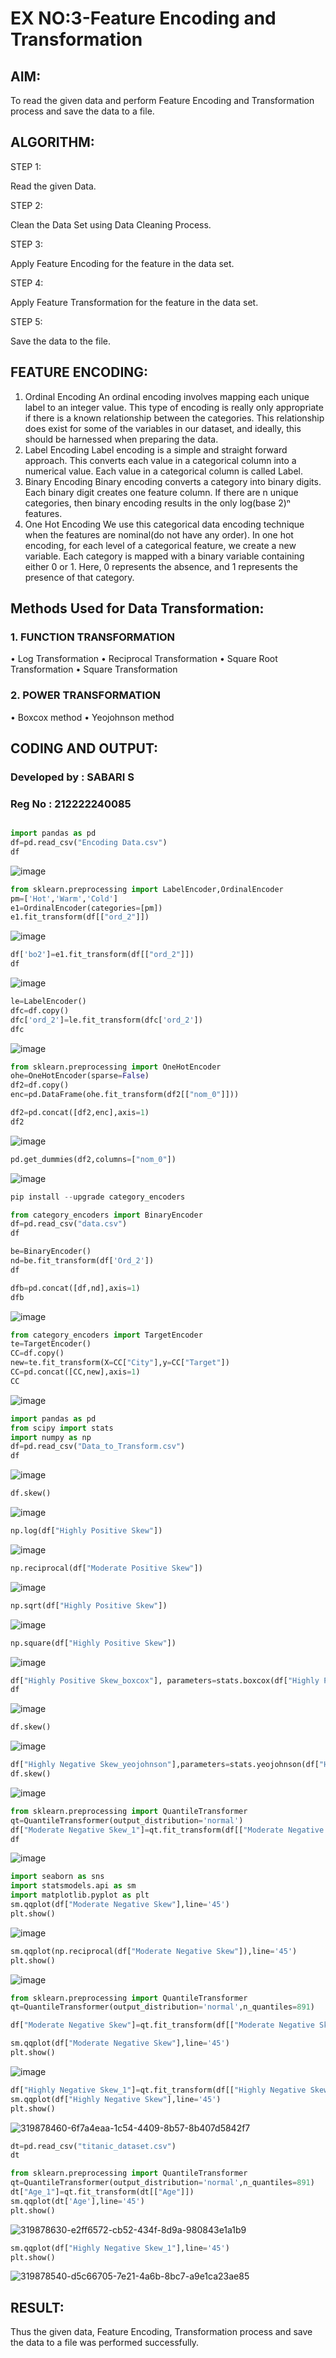 # EX NO:3-Feature Encoding and Transformation

## AIM:
To read the given data and perform Feature Encoding and Transformation process and save the data to a file.

## ALGORITHM:
STEP 1:

Read the given Data.

STEP 2:

Clean the Data Set using Data Cleaning Process.

STEP 3:

Apply Feature Encoding for the feature in the data set.

STEP 4:

Apply Feature Transformation for the feature in the data set.

STEP 5:

Save the data to the file.

## FEATURE ENCODING:
1. Ordinal Encoding
An ordinal encoding involves mapping each unique label to an integer value. This type of encoding is really only appropriate if there is a known relationship between the categories. This relationship does exist for some of the variables in our dataset, and ideally, this should be harnessed when preparing the data.
2. Label Encoding
Label encoding is a simple and straight forward approach. This converts each value in a categorical column into a numerical value. Each value in a categorical column is called Label.
3. Binary Encoding
Binary encoding converts a category into binary digits. Each binary digit creates one feature column. If there are n unique categories, then binary encoding results in the only log(base 2)ⁿ features.
4. One Hot Encoding
We use this categorical data encoding technique when the features are nominal(do not have any order). In one hot encoding, for each level of a categorical feature, we create a new variable. Each category is mapped with a binary variable containing either 0 or 1. Here, 0 represents the absence, and 1 represents the presence of that category.

## Methods Used for Data Transformation:
  ### 1. FUNCTION TRANSFORMATION
• Log Transformation
• Reciprocal Transformation
• Square Root Transformation
• Square Transformation
  ### 2. POWER TRANSFORMATION
• Boxcox method
• Yeojohnson method

## CODING AND OUTPUT:
### Developed by : SABARI S
### Reg No : 212222240085

```python

import pandas as pd
df=pd.read_csv("Encoding Data.csv")
df
```
![image](https://github.com/SABARI005/EXNO-3-DS/assets/118660461/d0858872-6241-48fb-aa5e-f1423ddca7d2)



```py
from sklearn.preprocessing import LabelEncoder,OrdinalEncoder
pm=['Hot','Warm','Cold']
e1=OrdinalEncoder(categories=[pm])
e1.fit_transform(df[["ord_2"]])
```
![image](https://github.com/SABARI005/EXNO-3-DS/assets/118660461/68e025ec-ce14-4c88-b9c7-5cabdad65753)



```py
df['bo2']=e1.fit_transform(df[["ord_2"]])
df
```
![image](https://github.com/SABARI005/EXNO-3-DS/assets/118660461/c23b9f24-a16f-4a1d-9547-0bbec65480e4)



```py
le=LabelEncoder()
dfc=df.copy()
dfc['ord_2']=le.fit_transform(dfc['ord_2'])
dfc
```
![image](https://github.com/SABARI005/EXNO-3-DS/assets/118660461/9823a604-315b-4196-96f3-c95f58f2955c)


```py
from sklearn.preprocessing import OneHotEncoder
ohe=OneHotEncoder(sparse=False)
df2=df.copy()
enc=pd.DataFrame(ohe.fit_transform(df2[["nom_0"]]))
```


```py
df2=pd.concat([df2,enc],axis=1)
df2
```
![image](https://github.com/SABARI005/EXNO-3-DS/assets/118660461/d921388b-498a-4ad7-a547-8d8453bd075a)




```py
pd.get_dummies(df2,columns=["nom_0"])
```
![image](https://github.com/SABARI005/EXNO-3-DS/assets/118660461/9756d37e-f998-470d-aaa2-703cb7a34c00)



```py
pip install --upgrade category_encoders
```

```py
from category_encoders import BinaryEncoder
df=pd.read_csv("data.csv")
df
```


```py
be=BinaryEncoder()
nd=be.fit_transform(df['Ord_2'])
df
```


```py
dfb=pd.concat([df,nd],axis=1)
dfb
```
![image](https://github.com/SABARI005/EXNO-3-DS/assets/118660461/604795a6-0b00-45cb-a633-fa75b7f96c1d)




```py
from category_encoders import TargetEncoder
te=TargetEncoder()
CC=df.copy()
new=te.fit_transform(X=CC["City"],y=CC["Target"])
CC=pd.concat([CC,new],axis=1)
CC
```
![image](https://github.com/SABARI005/EXNO-3-DS/assets/118660461/b0f28144-eca5-486c-9cee-0ade91cb7348)



```py
import pandas as pd
from scipy import stats
import numpy as np
df=pd.read_csv("Data_to_Transform.csv")
df
```
![image](https://github.com/SABARI005/EXNO-3-DS/assets/118660461/fc355faa-b49f-46d1-9221-023c62b5696c)



```py
df.skew()
```
![image](https://github.com/SABARI005/EXNO-3-DS/assets/118660461/ad080da8-dcce-457c-a065-ae4e15eace94)


```py
np.log(df["Highly Positive Skew"])
```
![image](https://github.com/SABARI005/EXNO-3-DS/assets/118660461/48fc9c98-2ffd-456d-9ea9-bfa4d3cac9c0)


```py
np.reciprocal(df["Moderate Positive Skew"])
```
![image](https://github.com/SABARI005/EXNO-3-DS/assets/118660461/f72c2080-48df-49f2-bd06-5e8fe5dd6096)




```py
np.sqrt(df["Highly Positive Skew"])
```
![image](https://github.com/SABARI005/EXNO-3-DS/assets/118660461/f2740ad1-87fc-4c99-9966-5aaa84e967b2)



```py
np.square(df["Highly Positive Skew"])
```
![image](https://github.com/SABARI005/EXNO-3-DS/assets/118660461/a8f52f95-b7f2-4121-b23b-c972c87f9231)



```py
df["Highly Positive Skew_boxcox"], parameters=stats.boxcox(df["Highly Positive Skew"])
df
```
![image](https://github.com/SABARI005/EXNO-3-DS/assets/118660461/be84fd82-b632-408b-a95e-68d5635dce4f)



```py
df.skew()
```
![image](https://github.com/PriyankaAnnadurai/EXNO-3-DS/assets/118351569/09de5543-18fc-4968-8aa9-1082f8610b8d)


```py
df["Highly Negative Skew_yeojohnson"],parameters=stats.yeojohnson(df["Highly Negative Skew"])
df.skew()
```
![image](https://github.com/PriyankaAnnadurai/EXNO-3-DS/assets/118351569/5a2f96dc-6105-4cd7-aa27-69a1893c0cdc)

```py
from sklearn.preprocessing import QuantileTransformer
qt=QuantileTransformer(output_distribution='normal')
df["Moderate Negative Skew_1"]=qt.fit_transform(df[["Moderate Negative Skew"]])
df
```
![image](https://github.com/PriyankaAnnadurai/EXNO-3-DS/assets/118351569/092734aa-52a6-4b13-b25f-d9cf2d8eb45d)

```py
import seaborn as sns
import statsmodels.api as sm
import matplotlib.pyplot as plt
sm.qqplot(df["Moderate Negative Skew"],line='45')
plt.show()
```
![image](https://github.com/PriyankaAnnadurai/EXNO-3-DS/assets/118351569/45da37db-b7e8-4866-bbcd-ff6b9b429557)


```py
sm.qqplot(np.reciprocal(df["Moderate Negative Skew"]),line='45')
plt.show()
```

![image](https://github.com/PriyankaAnnadurai/EXNO-3-DS/assets/118351569/8d5490fa-4651-47c8-bd6f-d42bc6c8bb1c)



```py
from sklearn.preprocessing import QuantileTransformer
qt=QuantileTransformer(output_distribution='normal',n_quantiles=891)

df["Moderate Negative Skew"]=qt.fit_transform(df[["Moderate Negative Skew"]])

sm.qqplot(df["Moderate Negative Skew"],line='45')
plt.show()
```

![image](https://github.com/PriyankaAnnadurai/EXNO-3-DS/assets/118351569/9cc1839f-34f1-47e5-a757-bb4540a4cd2f)



```py
df["Highly Negative Skew_1"]=qt.fit_transform(df[["Highly Negative Skew"]])
sm.qqplot(df["Highly Negative Skew"],line='45')
plt.show()
```

![319878460-6f7a4eaa-1c54-4409-8b57-8b407d5842f7](https://github.com/PriyankaAnnadurai/EXNO-3-DS/assets/118351569/5d511ce4-1999-414c-84a6-d3989e63aa6e)


```py
dt=pd.read_csv("titanic_dataset.csv")
dt
```

```py
from sklearn.preprocessing import QuantileTransformer
qt=QuantileTransformer(output_distribution='normal',n_quantiles=891)
dt["Age_1"]=qt.fit_transform(dt[["Age"]])
sm.qqplot(dt['Age'],line='45') 
plt.show()
```
![319878630-e2ff6572-cb52-434f-8d9a-980843e1a1b9](https://github.com/PriyankaAnnadurai/EXNO-3-DS/assets/118351569/33e7bf1e-09f0-41cf-9733-bc39e2a82947)

```py
sm.qqplot(df["Highly Negative Skew_1"],line='45')
plt.show()
```

![319878540-d5c66705-7e21-4a6b-8bc7-a9e1ca23ae85](https://github.com/PriyankaAnnadurai/EXNO-3-DS/assets/118351569/f0d0c362-034d-4938-8b05-9dcddd9c94b6)




## RESULT:
Thus the given data, Feature Encoding, Transformation process and save the data to a file was performed successfully.
       
